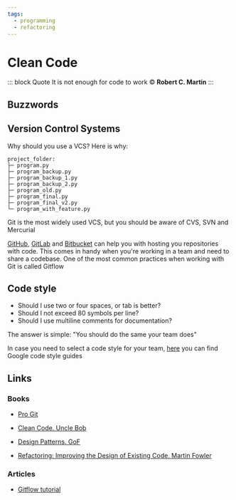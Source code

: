 ```yaml
---
tags:
  - programming
  - refactoring
---
```


# Clean Code
::: block Quote
It is not enough for code to work © **Robert C. Martin**
:::

## Buzzwords

<Buzzword text="Git"/>
<Buzzword text="Gitflow"/>
<Buzzword text="OOP"/>
<Buzzword text="SOLID"/>
<Buzzword text="Documentation"/>
<Buzzword text="Knowledge Base"/>
<Buzzword text="Code refactoring"/>
<Buzzword text="Technical Debt"/>

## Version Control Systems

Why should you use a VCS? Here is why:

```
project_folder:
├─ program.py
├─ program_backup.py
├─ program_backup_1.py
├─ program_backup_2.py
├─ program_old.py
├─ program_final.py
├─ program_final_v2.py
└─ program_with_feature.py
```

Git is the most widely used VCS, but you should be aware of CVS, SVN and Mercurial

[GitHub](https://github.com/), [GitLab](https://gitlab.com/) and [Bitbucket](https://bitbucket.org/) can help you with hosting you repositories with code. This comes in handy when you're working in a team and need to share a codebase. One of the most common practices when working with Git is called Gitflow

## Code style

- Should I use two or four spaces, or tab is better?
- Should I not exceed 80 symbols per line?
- Should I use multiline comments for documentation?

The answer is simple: "You should do the same your team does"

In case you need to select a code style for your team, [here](https://google.github.io/styleguide/) you can find Google code style guides

## Links

### Books

- [Pro Git](https://git-scm.com/book/en/v2)

- [Clean Code. Uncle Bob](https://www.goodreads.com/book/show/3735293-clean-code)

- [Design Patterns. GoF](https://www.goodreads.com/book/show/85009.Design_Patterns)

- [Refactoring: Improving the Design of Existing Code. Martin Fowler](https://www.goodreads.com/book/show/44936.Refactoring)

### Articles

- [Gitflow tutorial](https://www.atlassian.com/git/tutorials/comparing-workflows/gitflow-workflow)
